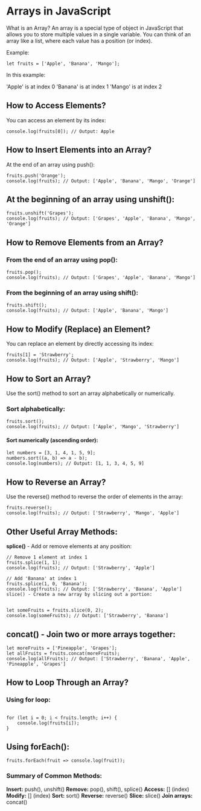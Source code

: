 # Arrays in JavaScript
What is an Array?
An array is a special type of object in JavaScript that allows you to store multiple values in a single variable. You can think of an array like a list, where each value has a position (or index).

Example:
```
let fruits = ['Apple', 'Banana', 'Mango'];
```
In this example:

'Apple' is at index 0
'Banana' is at index 1
'Mango' is at index 2
## How to Access Elements?
You can access an element by its index:

```
console.log(fruits[0]); // Output: Apple
```
## How to Insert Elements into an Array?
At the end of an array using push():
```
fruits.push('Orange');
console.log(fruits); // Output: ['Apple', 'Banana', 'Mango', 'Orange']
```
## At the beginning of an array using unshift():
```
fruits.unshift('Grapes');
console.log(fruits); // Output: ['Grapes', 'Apple', 'Banana', 'Mango', 'Orange']
```
## How to Remove Elements from an Array?
### From the end of an array using pop():
```
fruits.pop();
console.log(fruits); // Output: ['Grapes', 'Apple', 'Banana', 'Mango']
```
### From the beginning of an array using shift():
```
fruits.shift();
console.log(fruits); // Output: ['Apple', 'Banana', 'Mango']
```
## How to Modify (Replace) an Element?
You can replace an element by directly accessing its index:
```
fruits[1] = 'Strawberry';
console.log(fruits); // Output: ['Apple', 'Strawberry', 'Mango']
```
## How to Sort an Array?
Use the sort() method to sort an array alphabetically or numerically.

### Sort alphabetically:
```
fruits.sort();
console.log(fruits); // Output: ['Apple', 'Mango', 'Strawberry']
```
#### Sort numerically (ascending order):
```
let numbers = [3, 1, 4, 1, 5, 9];
numbers.sort((a, b) => a - b);
console.log(numbers); // Output: [1, 1, 3, 4, 5, 9]
```
## How to Reverse an Array?
Use the reverse() method to reverse the order of elements in the array:
```
fruits.reverse();
console.log(fruits); // Output: ['Strawberry', 'Mango', 'Apple']
```
## Other Useful Array Methods:
**splice()** - Add or remove elements at any position:

```
// Remove 1 element at index 1
fruits.splice(1, 1);
console.log(fruits); // Output: ['Strawberry', 'Apple']

// Add 'Banana' at index 1
fruits.splice(1, 0, 'Banana');
console.log(fruits); // Output: ['Strawberry', 'Banana', 'Apple']
slice() - Create a new array by slicing out a portion:


let someFruits = fruits.slice(0, 2);
console.log(someFruits); // Output: ['Strawberry', 'Banana']
```
## concat() - Join two or more arrays together:

```
let moreFruits = ['Pineapple', 'Grapes'];
let allFruits = fruits.concat(moreFruits);
console.log(allFruits); // Output: ['Strawberry', 'Banana', 'Apple', 'Pineapple', 'Grapes']
```
## How to Loop Through an Array?
### Using for loop:
```

for (let i = 0; i < fruits.length; i++) {
    console.log(fruits[i]);
}
```
## Using forEach():
```
fruits.forEach(fruit => console.log(fruit));
```
### Summary of Common Methods:
**Insert:** push(), unshift()
**Remove:** pop(), shift(), splice()
**Access:** [] (index)
**Modify:** [] (index)
**Sort:** sort()
**Reverse:** reverse()
**Slice:** slice()
**Join arrays:** concat()
